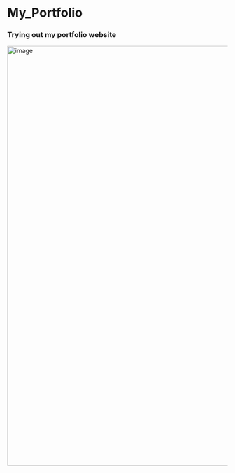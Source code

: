 <h1>My_Portfolio</h1>
<h3>Trying out my portfolio website</h3>
<img width="960" alt="image" src="https://user-images.githubusercontent.com/102374706/171214697-7b047d1a-b429-40fa-9fb3-7cf82d3dc302.png">

